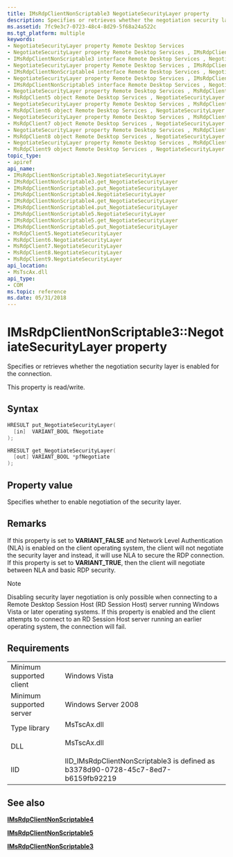 ```yaml
---
title: IMsRdpClientNonScriptable3 NegotiateSecurityLayer property
description: Specifies or retrieves whether the negotiation security layer is enabled for the connection.
ms.assetid: 7fc9e3c7-0723-48c4-8d29-5f68a24a522c
ms.tgt_platform: multiple
keywords:
- NegotiateSecurityLayer property Remote Desktop Services
- NegotiateSecurityLayer property Remote Desktop Services , IMsRdpClientNonScriptable3 interface
- IMsRdpClientNonScriptable3 interface Remote Desktop Services , NegotiateSecurityLayer property
- NegotiateSecurityLayer property Remote Desktop Services , IMsRdpClientNonScriptable4 interface
- IMsRdpClientNonScriptable4 interface Remote Desktop Services , NegotiateSecurityLayer property
- NegotiateSecurityLayer property Remote Desktop Services , IMsRdpClientNonScriptable5 interface
- IMsRdpClientNonScriptable5 interface Remote Desktop Services , NegotiateSecurityLayer property
- NegotiateSecurityLayer property Remote Desktop Services , MsRdpClient5 object
- MsRdpClient5 object Remote Desktop Services , NegotiateSecurityLayer property
- NegotiateSecurityLayer property Remote Desktop Services , MsRdpClient6 object
- MsRdpClient6 object Remote Desktop Services , NegotiateSecurityLayer property
- NegotiateSecurityLayer property Remote Desktop Services , MsRdpClient7 object
- MsRdpClient7 object Remote Desktop Services , NegotiateSecurityLayer property
- NegotiateSecurityLayer property Remote Desktop Services , MsRdpClient8 object
- MsRdpClient8 object Remote Desktop Services , NegotiateSecurityLayer property
- NegotiateSecurityLayer property Remote Desktop Services , MsRdpClient9 object
- MsRdpClient9 object Remote Desktop Services , NegotiateSecurityLayer property
topic_type:
- apiref
api_name:
- IMsRdpClientNonScriptable3.NegotiateSecurityLayer
- IMsRdpClientNonScriptable3.get_NegotiateSecurityLayer
- IMsRdpClientNonScriptable3.put_NegotiateSecurityLayer
- IMsRdpClientNonScriptable4.NegotiateSecurityLayer
- IMsRdpClientNonScriptable4.get_NegotiateSecurityLayer
- IMsRdpClientNonScriptable4.put_NegotiateSecurityLayer
- IMsRdpClientNonScriptable5.NegotiateSecurityLayer
- IMsRdpClientNonScriptable5.get_NegotiateSecurityLayer
- IMsRdpClientNonScriptable5.put_NegotiateSecurityLayer
- MsRdpClient5.NegotiateSecurityLayer
- MsRdpClient6.NegotiateSecurityLayer
- MsRdpClient7.NegotiateSecurityLayer
- MsRdpClient8.NegotiateSecurityLayer
- MsRdpClient9.NegotiateSecurityLayer
api_location:
- MsTscAx.dll
api_type:
- COM
ms.topic: reference
ms.date: 05/31/2018
---
```


# IMsRdpClientNonScriptable3::NegotiateSecurityLayer property

Specifies or retrieves whether the negotiation security layer is enabled for the connection.

This property is read/write.

## Syntax


```C++
HRESULT put_NegotiateSecurityLayer(
  [in]  VARIANT_BOOL fNegotiate
);

HRESULT get_NegotiateSecurityLayer(
  [out] VARIANT_BOOL *pfNegotiate
);
```



## Property value

Specifies whether to enable negotiation of the security layer.

## Remarks

If this property is set to **VARIANT\_FALSE** and Network Level Authentication (NLA) is enabled on the client operating system, the client will not negotiate the security layer and instead, it will use NLA to secure the RDP connection. If this property is set to **VARIANT\_TRUE**, then the client will negotiate between NLA and basic RDP security.

> [!Note]  
> Disabling security layer negotiation is only possible when connecting to a Remote Desktop Session Host (RD Session Host) server running Windows Vista or later operating systems. If this property is enabled and the client attempts to connect to an RD Session Host server running an earlier operating system, the connection will fail.

 

## Requirements



|                                     |                                                                                               |
|-------------------------------------|-----------------------------------------------------------------------------------------------|
| Minimum supported client<br/> | Windows Vista<br/>                                                                      |
| Minimum supported server<br/> | Windows Server 2008<br/>                                                                |
| Type library<br/>             | <dl> <dt>MsTscAx.dll</dt> </dl>        |
| DLL<br/>                      | <dl> <dt>MsTscAx.dll</dt> </dl>        |
| IID<br/>                      | IID\_IMsRdpClientNonScriptable3 is defined as b3378d90-0728-45c7-8ed7-b6159fb92219<br/> |



## See also

<dl> <dt>

[**IMsRdpClientNonScriptable4**](imsrdpclientnonscriptable4.md)
</dt> <dt>

[**IMsRdpClientNonScriptable5**](imsrdpclientnonscriptable5.md)
</dt> <dt>

[**IMsRdpClientNonScriptable3**](imsrdpclientnonscriptable3.md)
</dt> </dl>

 

 





